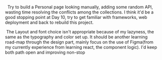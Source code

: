 &nbsp; Try to build a Personal page looking manually, adding some random API, wasting time resolving the conflicts among the collections.
I think it'd be a good stopping point at Day 10, try to get familiar with frameworks, web deployment and back to rebuild this project.

&nbsp;The Layout and font choice isn't appropriate because of my lazyness, the same as the typography and color set up. It should be another learning road-map through the design part, mainly focus on the use of Figma(from my currently experience from learning react, the component logic). I'd keep both path open and improving non-stop 